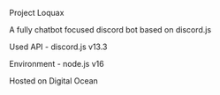 Project Loquax

A fully chatbot focused discord bot based on discord.js

Used API - discord.js v13.3

Environment - node.js v16

Hosted on Digital Ocean
